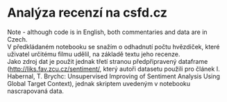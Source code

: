 # Analýza recenzí na csfd.cz
Note - although code is in English, both commentaries and data are in Czech.  
V předkládaném notebooku se snažím o odhadnutí počtu hvězdiček, které uživatel určitému filmu udělil, na základě textu jeho recenze.  
Jako zdroj dat je použit jednak třetí stranou předpřipravený dataframe (http://liks.fav.zcu.cz/sentiment/, který autoři datasetu použili pro článek I. Habernal, T. Brychc: Unsupervised Improving of Sentiment Analysis Using Global Target Context), jednak skriptem uvedeným v notebooku nascrapovaná data. 